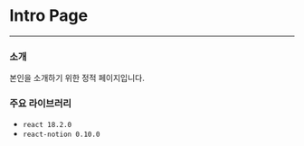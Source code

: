 # Intro Page

---

### 소개
본인을 소개하기 위한 정적 페이지입니다.
### 주요 라이브러리
- `react 18.2.0`
- `react-notion 0.10.0`